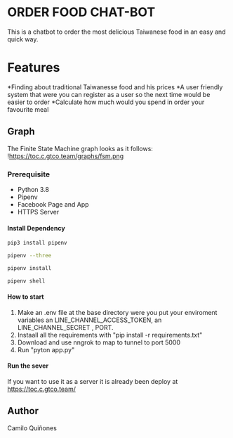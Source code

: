 
# ORDER FOOD CHAT-BOT
This is a chatbot to order the most delicious Taiwanese food in an easy and quick way.

# Features 
*Finding about traditional Taiwanesse food and his prices
*A user friendly system that were you can register as a user so the next time would be easier to order
*Calculate how much would you spend in order your favourite meal


## Graph
The Finite State Machine graph looks as it follows:
!https://toc.c.gtco.team/graphs/fsm.png

### Prerequisite
* Python 3.8
* Pipenv
* Facebook Page and App
* HTTPS Server

#### Install Dependency
```sh
pip3 install pipenv

pipenv --three

pipenv install

pipenv shell
```

#### How to start
1. Make an .env file at the base directory were you put your enviroment variables an LINE_CHANNEL_ACCESS_TOKEN, an LINE_CHANNEL_SECRET , PORT.
2. Instaall all the requirements with "pip install -r requirements.txt"
3. Download and use nngrok to map to tunnel to port 5000
4. Run "pyton app.py"


#### Run the sever
If you want to use it as a server it is already been deploy at https://toc.c.gtco.team/


## Author

Camilo Quiñones
